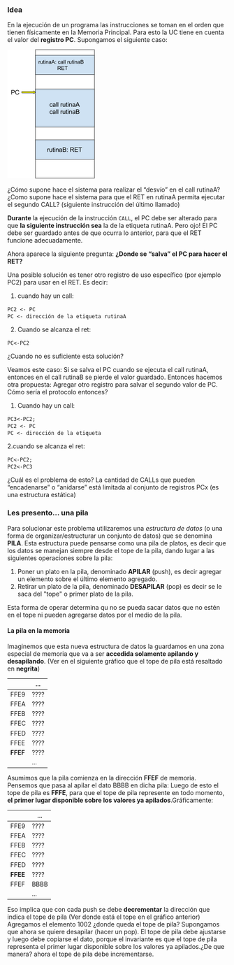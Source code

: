 ### Idea

En la ejecución de un programa las instrucciones se toman en el orden que tienen físicamente en la Memoria Principal. Para esto la UC tiene en cuenta el valor del **registro PC**. Supongamos el siguiente caso:

![PC inicial](https://raw.githubusercontent.com/Orga-UNQ/mumuki-guia-q3-rutinas/master/images/motivacionPC.png "PC inicial")


¿Cómo supone hace el sistema para realizar el “desvío” en el call rutinaA? ¿Como supone hace el sistema para que el RET en rutinaA permita ejecutar el segundo CALL? (siguiente instrucción del último llamado)

**Durante** la ejecución de la instrucción ```CALL```, el PC debe ser alterado para que **la siguiente instrucción sea** la de la etiqueta rutinaA. Pero ojo! El PC debe ser guardado antes de que ocurra lo anterior, para que el RET funcione adecuadamente.

Ahora aparece la siguiente pregunta: **¿Donde se “salva” el PC para hacer el RET?**

Una posible solución es tener otro registro de uso específico (por ejemplo PC2) para usar en el RET. Es decir:
1. cuando hay un call:

```
PC2 <- PC
PC <- dirección de la etiqueta rutinaA
```
2. Cuando se alcanza el ret:

```
PC<-PC2
```

¿Cuando no es suficiente esta solución?

Veamos este caso: Si se salva el PC cuando se ejecuta el call rutinaA, entonces en el call rutinaB se pierde el valor guardado. Entonces hacemos otra propuesta: Agregar otro registro para salvar el segundo valor de PC. Cómo sería el protocolo entonces?
1. Cuando hay un call:

```
PC3<-PC2; 
PC2 <- PC
PC <- dirección de la etiqueta
```
2.cuando se alcanza el ret:
```
PC<-PC2; 
PC2<-PC3
```
¿Cuál es el problema de esto? La cantidad de CALLs que pueden “encadenarse” o “anidarse” está limitada al conjunto de registros PCx (es una estructura estática)

### Les presento… una pila

Para solucionar este problema utilizaremos una *estructura de datos* (o una forma de organizar/estructurar un conjunto de datos) que se denomina **PILA**. Esta estructura puede pensarse como una pila de platos, es decir que los datos se manejan siempre desde el tope de la pila, dando lugar a las siguientes operaciones sobre la pila:
1. Poner un plato en la pila, denominado **APILAR** (push), es decir agregar un elemento sobre el último elemento agregado.
2. Retirar un plato de la pila, denominado **DESAPILAR** (pop) es decir  se le  saca del "tope" o primer plato de la pila.

Esta forma de operar determina qu no se pueda sacar datos que no estén en el tope ni pueden agregarse datos por el medio de la pila.


#### La pila en la memoria

Imaginemos que esta nueva estructura de datos la guardamos en una zona especial de memoria que va a ser **accedida solamente apilando y desapilando**.
(Ver en el siguiente gráfico que el tope de pila está resaltado en **negrita**)

|    | ...  |
|--- |---|
|FFE9|????|
|FFEA|????|
|FFEB|????|
|FFEC|????|
|FFED|????|
|FFEE|????|
|**FFEF**|????|
|    |  ... |



Asumimos que la pila comienza en la dirección **FFEF** de memoria. Pensemos que pasa al apilar el dato BBBB en dicha pila: Luego de esto el tope de pila es **FFFE**, para que el tope de pila represente en todo momento, **el primer lugar disponible sobre los valores ya apilados**.Gráficamente:


|    | ...  |
|--- |---|
|FFE9|????|
|FFEA|????|
|FFEB|????|
|FFEC|????|
|FFED|????|
|**FFEE**|????|
|FFEF|BBBB|
|    |  ... |

Eso implica que con cada push se debe **decrementar** la dirección que indica el tope de pila (Ver donde está el tope en el gráfico anterior)
Agregamos el elemento 1002 ¿donde queda el tope de pila?
Supongamos que ahora se quiere desapilar (hacer un pop). El tope de pila debe ajustarse y luego debe copiarse el dato, porque el invariante es que el tope de pila representa el primer lugar disponible sobre los valores ya apilados.¿De que manera? ahora el tope de pila debe incrementarse.

